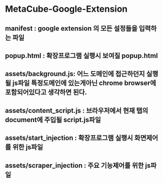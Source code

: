 # MetaCube-Google-Extension
## manifest : google extension 의 모든 설정들을 입력하는 파일
## popup.html : 확장프로그램 실행시 보여질 popup.html
## assets/background.js: 어느 도메인에 접근하던지 실행될 js파일 특정도메인에 있는게아닌 chrome browser에 포함되어있다고 생각하면 된다.
## assets/content_script.js : 브라우저에서 현재 탭의 document에 주입될 script.js파일
## assets/start_injection : 확장프로그램 실행시 화면제어를 위한 js파일
## assets/scraper_injection : 주요 기능제어를 위한 js파일
